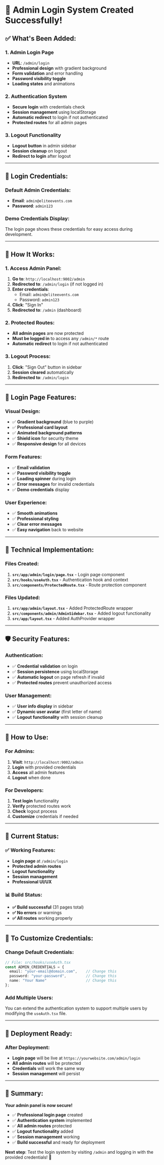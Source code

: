 # 🔐 Admin Login System Created Successfully!

## ✅ **What's Been Added:**

### **1. Admin Login Page**
- **URL**: `/admin/login`
- **Professional design** with gradient background
- **Form validation** and error handling
- **Password visibility toggle**
- **Loading states** and animations

### **2. Authentication System**
- **Secure login** with credentials check
- **Session management** using localStorage
- **Automatic redirect** to login if not authenticated
- **Protected routes** for all admin pages

### **3. Logout Functionality**
- **Logout button** in admin sidebar
- **Session cleanup** on logout
- **Redirect to login** after logout

---

## 🔑 **Login Credentials:**

### **Default Admin Credentials:**
- **Email**: `admin@eliteevents.com`
- **Password**: `admin123`

### **Demo Credentials Display:**
The login page shows these credentials for easy access during development.

---

## 🚀 **How It Works:**

### **1. Access Admin Panel:**
1. **Go to**: `http://localhost:9002/admin`
2. **Redirected to**: `/admin/login` (if not logged in)
3. **Enter credentials**:
   - Email: `admin@eliteevents.com`
   - Password: `admin123`
4. **Click**: "Sign In"
5. **Redirected to**: `/admin` (dashboard)

### **2. Protected Routes:**
- **All admin pages** are now protected
- **Must be logged in** to access any `/admin/*` route
- **Automatic redirect** to login if not authenticated

### **3. Logout Process:**
1. **Click**: "Sign Out" button in sidebar
2. **Session cleared** automatically
3. **Redirected to**: `/admin/login`

---

## 🎨 **Login Page Features:**

### **Visual Design:**
- ✅ **Gradient background** (blue to purple)
- ✅ **Professional card layout**
- ✅ **Animated background patterns**
- ✅ **Shield icon** for security theme
- ✅ **Responsive design** for all devices

### **Form Features:**
- ✅ **Email validation**
- ✅ **Password visibility toggle**
- ✅ **Loading spinner** during login
- ✅ **Error messages** for invalid credentials
- ✅ **Demo credentials** display

### **User Experience:**
- ✅ **Smooth animations**
- ✅ **Professional styling**
- ✅ **Clear error messages**
- ✅ **Easy navigation** back to website

---

## 🔧 **Technical Implementation:**

### **Files Created:**
1. **`src/app/admin/login/page.tsx`** - Login page component
2. **`src/hooks/useAuth.tsx`** - Authentication hook and context
3. **`src/components/ProtectedRoute.tsx`** - Route protection component

### **Files Updated:**
1. **`src/app/admin/layout.tsx`** - Added ProtectedRoute wrapper
2. **`src/components/admin/AdminSidebar.tsx`** - Added logout functionality
3. **`src/app/layout.tsx`** - Added AuthProvider wrapper

---

## 🛡️ **Security Features:**

### **Authentication:**
- ✅ **Credential validation** on login
- ✅ **Session persistence** using localStorage
- ✅ **Automatic logout** on page refresh if invalid
- ✅ **Protected routes** prevent unauthorized access

### **User Management:**
- ✅ **User info display** in sidebar
- ✅ **Dynamic user avatar** (first letter of name)
- ✅ **Logout functionality** with session cleanup

---

## 📱 **How to Use:**

### **For Admins:**
1. **Visit**: `http://localhost:9002/admin`
2. **Login** with provided credentials
3. **Access** all admin features
4. **Logout** when done

### **For Developers:**
1. **Test login** functionality
2. **Verify** protected routes work
3. **Check** logout process
4. **Customize** credentials if needed

---

## 🎯 **Current Status:**

### **✅ Working Features:**
- **Login page** at `/admin/login`
- **Protected admin routes**
- **Logout functionality**
- **Session management**
- **Professional UI/UX**

### **📊 Build Status:**
- **✅ Build successful** (31 pages total)
- **✅ No errors** or warnings
- **✅ All routes** working properly

---

## 🔄 **To Customize Credentials:**

### **Change Default Credentials:**
```typescript
// File: src/hooks/useAuth.tsx
const ADMIN_CREDENTIALS = {
  email: "your-email@domain.com",    // Change this
  password: "your-password",         // Change this
  name: "Your Name"                  // Change this
};
```

### **Add Multiple Users:**
You can extend the authentication system to support multiple users by modifying the `useAuth.tsx` file.

---

## 🚀 **Deployment Ready:**

### **After Deployment:**
- **Login page** will be live at `https://yourwebsite.com/admin/login`
- **All admin routes** will be protected
- **Credentials** will work the same way
- **Session management** will persist

---

## 🎉 **Summary:**

**Your admin panel is now secure!**

- ✅ **Professional login page** created
- ✅ **Authentication system** implemented
- ✅ **All admin routes** protected
- ✅ **Logout functionality** added
- ✅ **Session management** working
- ✅ **Build successful** and ready for deployment

**Next step**: Test the login system by visiting `/admin` and logging in with the provided credentials! 🔐



